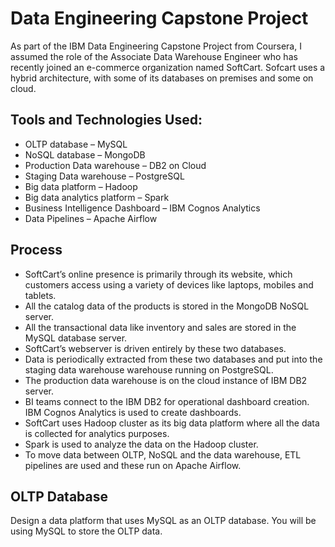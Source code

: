 # Data Engineering Capstone Project
As part of the IBM Data Engineering Capstone Project from Coursera, I assumed the role of the Associate Data Warehouse Engineer who has recently joined an e-commerce organization named SoftCart.
Sofcart uses a hybrid architecture, with some of its databases on premises and some on cloud.

## Tools and Technologies Used:
-	OLTP database – MySQL
-	NoSQL database – MongoDB
-	Production Data warehouse – DB2 on Cloud
-	Staging Data warehouse – PostgreSQL
-	Big data platform – Hadoop
-	Big data analytics platform – Spark
-	Business Intelligence Dashboard – IBM Cognos Analytics
-	Data Pipelines – Apache Airflow

## Process
-	SoftCart’s online presence is primarily through its website, which customers access using a variety of devices like laptops, mobiles and tablets.
-	All the catalog data of the products is stored in the MongoDB NoSQL server.
-	All the transactional data like inventory and sales are stored in the MySQL database server.
-	SoftCart’s webserver is driven entirely by these two databases.
-	Data is periodically extracted from these two databases and put into the staging data warehouse warehouse running on PostgreSQL.
-	The production data warehouse is on the cloud instance of IBM DB2 server.
-	BI teams connect to the IBM DB2 for operational dashboard creation. IBM Cognos Analytics is used to create dashboards.
-	SoftCart uses Hadoop cluster as its big data platform where all the data is collected for analytics purposes.
-	Spark is used to analyze the data on the Hadoop cluster.
-	To move data between OLTP, NoSQL and the data warehouse, ETL pipelines are used and these run on Apache Airflow.

  ## OLTP Database
  Design a data platform that uses MySQL as an OLTP database. You will be using MySQL to store the OLTP data.


